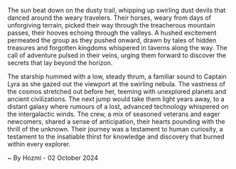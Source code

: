 
The sun beat down on the dusty trail, whipping up swirling dust devils that danced around the weary travelers. Their horses, weary from days of unforgiving terrain, picked their way through the treacherous mountain passes, their hooves echoing through the valleys.  A hushed excitement permeated the group as they pushed onward, drawn by tales of hidden treasures and forgotten kingdoms whispered in taverns along the way. The call of adventure pulsed in their veins, urging them forward to discover the secrets that lay beyond the horizon. 

The starship hummed with a low, steady thrum, a familiar sound to Captain Lyra as she gazed out the viewport at the swirling nebula. The vastness of the cosmos stretched out before her, teeming with unexplored planets and ancient civilizations. The next jump would take them light years away, to a distant galaxy where rumours of a lost, advanced technology whispered on the intergalactic winds. The crew, a mix of seasoned veterans and eager newcomers, shared a sense of anticipation, their hearts pounding with the thrill of the unknown.  Their journey was a testament to human curiosity, a testament to the insatiable thirst for knowledge and discovery that burned within every explorer. 

~ By Hozmi - 02 October 2024
